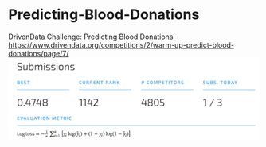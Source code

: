 # Predicting-Blood-Donations
DrivenData Challenge: Predicting Blood Donations
https://www.drivendata.org/competitions/2/warm-up-predict-blood-donations/page/7/
![](Screen%20Shot%202018-09-04%20at%2010.43.12%20PM.png)
